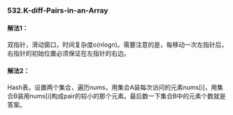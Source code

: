 ### 532.K-diff-Pairs-in-an-Array

#### 解法1：
双指针，滑动窗口，时间复杂度o(nlogn)。需要注意的是，每移动一次左指针后，右指针的初始位置必须保证在左指针的右边。

#### 解法2：
Hash表。设置两个集合，遍历nums，用集合A装每次访问的元素nums[i]，用集合B装用nums[i]构成pair的较小的那个元素。最后数一下集合B中的元素个数就是答案。
